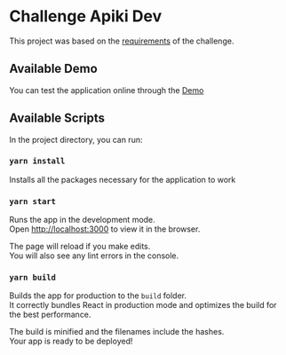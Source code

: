 # Challenge Apiki Dev

This project was based on the [requirements](requirements.md) of the challenge.

## Available Demo

You can test the application online through the [Demo](https://apiki.netlify.app/)

## Available Scripts

In the project directory, you can run:

### `yarn install`

Installs all the packages necessary for the application to work

### `yarn start`

Runs the app in the development mode.\
Open [http://localhost:3000](http://localhost:3000) to view it in the browser.

The page will reload if you make edits.\
You will also see any lint errors in the console.

### `yarn build`

Builds the app for production to the `build` folder.\
It correctly bundles React in production mode and optimizes the build for the best performance.

The build is minified and the filenames include the hashes.\
Your app is ready to be deployed!
